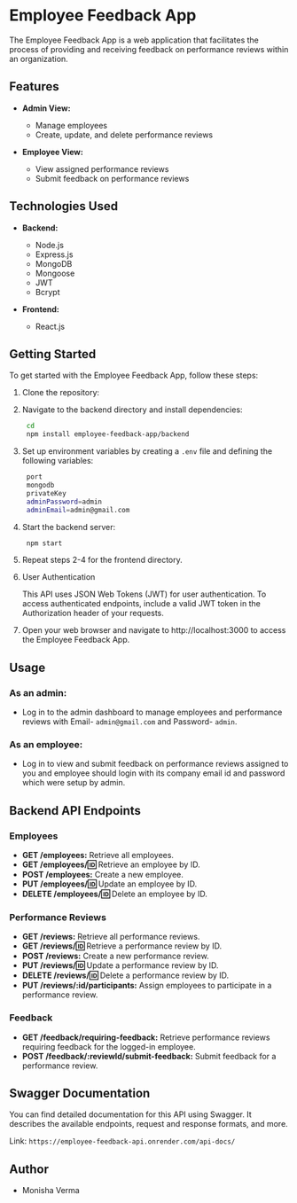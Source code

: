 # Employee Feedback App

The Employee Feedback App is a web application that facilitates the process of providing and receiving feedback on performance reviews within an organization.

## Features

- **Admin View:**
  - Manage employees
  - Create, update, and delete performance reviews

- **Employee View:**
  - View assigned performance reviews
  - Submit feedback on performance reviews

## Technologies Used

- **Backend:**
  - Node.js
  - Express.js
  - MongoDB
  - Mongoose
  - JWT
  - Bcrypt

- **Frontend:**
  - React.js 

## Getting Started

To get started with the Employee Feedback App, follow these steps:

1. Clone the repository:

2. Navigate to the backend directory and install dependencies:

   ```bash
    cd 
    npm install employee-feedback-app/backend
   ```
3. Set up environment variables by creating a `.env` file and defining the following variables:

   ```bash
    port
    mongodb
    privateKey
    adminPassword=admin
    adminEmail=admin@gmail.com
   ```
4. Start the backend server:

   ```bash
    npm start
    ```

5. Repeat steps 2-4 for the frontend directory.

4. User Authentication

    This API uses JSON Web Tokens (JWT) for user authentication. To access authenticated endpoints, include a valid JWT token in the Authorization header of your requests.  

6. Open your web browser and navigate to http://localhost:3000 to access the Employee Feedback App.

## Usage

### As an admin:
- Log in to the admin dashboard to manage employees and performance reviews with Email- `admin@gmail.com` and Password- `admin`.
### As an employee:
- Log in to view and submit feedback on performance reviews assigned to you and employee should login with its company email id and password which were setup by admin.

## Backend API Endpoints

### Employees

- **GET /employees:** Retrieve all employees.
- **GET /employees/:id:** Retrieve an employee by ID.
- **POST /employees:** Create a new employee.
- **PUT /employees/:id:** Update an employee by ID.
- **DELETE /employees/:id:** Delete an employee by ID.

### Performance Reviews

- **GET /reviews:** Retrieve all performance reviews.
- **GET /reviews/:id:** Retrieve a performance review by ID.
- **POST /reviews:** Create a new performance review.
- **PUT /reviews/:id:** Update a performance review by ID.
- **DELETE /reviews/:id:** Delete a performance review by ID.
- **PUT /reviews/:id/participants:** Assign employees to participate in a performance review.

### Feedback

- **GET /feedback/requiring-feedback:** Retrieve performance reviews requiring feedback for the logged-in employee.
- **POST /feedback/:reviewId/submit-feedback:** Submit feedback for a performance review.


## Swagger Documentation

You can find detailed documentation for this API using Swagger. It describes the available endpoints, request and response formats, and more.

Link:  `https://employee-feedback-api.onrender.com/api-docs/`


## Author

- Monisha Verma




